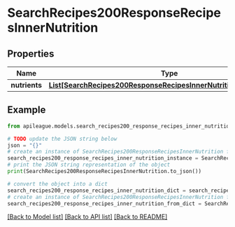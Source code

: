 # SearchRecipes200ResponseRecipesInnerNutrition


## Properties

Name | Type | Description | Notes
------------ | ------------- | ------------- | -------------
**nutrients** | [**List[SearchRecipes200ResponseRecipesInnerNutritionNutrientsInner]**](SearchRecipes200ResponseRecipesInnerNutritionNutrientsInner.md) |  | [optional] 

## Example

```python
from apileague.models.search_recipes200_response_recipes_inner_nutrition import SearchRecipes200ResponseRecipesInnerNutrition

# TODO update the JSON string below
json = "{}"
# create an instance of SearchRecipes200ResponseRecipesInnerNutrition from a JSON string
search_recipes200_response_recipes_inner_nutrition_instance = SearchRecipes200ResponseRecipesInnerNutrition.from_json(json)
# print the JSON string representation of the object
print(SearchRecipes200ResponseRecipesInnerNutrition.to_json())

# convert the object into a dict
search_recipes200_response_recipes_inner_nutrition_dict = search_recipes200_response_recipes_inner_nutrition_instance.to_dict()
# create an instance of SearchRecipes200ResponseRecipesInnerNutrition from a dict
search_recipes200_response_recipes_inner_nutrition_from_dict = SearchRecipes200ResponseRecipesInnerNutrition.from_dict(search_recipes200_response_recipes_inner_nutrition_dict)
```
[[Back to Model list]](../README.md#documentation-for-models) [[Back to API list]](../README.md#documentation-for-api-endpoints) [[Back to README]](../README.md)


